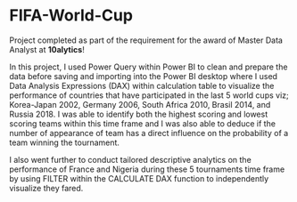 # FIFA-World-Cup

Project completed as part of the requirement for the award of Master Data Analyst at **10alytics**!

In this project, I used Power Query within Power BI to clean and prepare the data before saving and importing into the Power BI desktop where I used Data Analysis Expressions (DAX) within calculation table to visualize the performance of countries that have participated in the last 5 world cups viz; Korea-Japan 2002, Germany 2006,  South Africa 2010, Brasil 2014, and Russia 2018. I was able to identify both the highest scoring and lowest scoring teams within this time frame and I was also able to deduce if the number of appearance of team has a direct influence on the probability of a team winning the tournament.

I also went further to conduct tailored descriptive analytics on the performance of France and Nigeria during these 5 tournaments time frame by using FILTER within the CALCULATE DAX function to independently visualize they fared.
